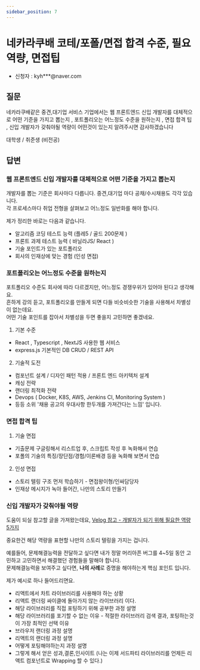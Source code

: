 ```yaml
---
sidebar_position: 7
---
```


# 네카라쿠배 코테/포폴/면접 합격 수준, 필요역량, 면접팁 

<head>
  <meta name="keywords" content="신입 개발자를기준, 포트폴리오 수준, 개발자 면접 합격 팁"/>
</head>


- 신청자 : kyh***@naver.com

## 질문  
네카라쿠배같은 중견,대기업 서비스 기업에서는 웹 프론트엔드 신입 개발자를 대체적으로 어떤 기준을 가지고 뽑는지 , 포트폴리오는 어느정도 수준을 원하는지 , 면접 합격 팁 , 신입 개발자가 갖춰야될 역량이 어떤것이 있는지 알려주시면 감사하겠습니다

대학생 / 취준생 (비전공)

## 답변


### 웹 프론트엔드 신입 개발자를 대체적으로 어떤 기준을 가지고 뽑는지 

개발자를 뽑는 기준은 회사마다 다릅니다. 중견,대기업 마다 공채/수시채용도 각각 있습니다.  
각 프로세스마다 취업 전형을 살펴보고 어느정도 일반화를 해야 합니다.  

제가 정리한 바로는 다음과 같습니다.  
- 알고리즘 코딩 테스트 능력 (플레5 / 골드 200문제 )  
- 프론트 과제 테스트 능력 ( 바닐라JS/ React )  
- 기술 포인트가 있는 포트폴리오  
- 회사의 인재상에 맞는 경험 (인성 면접)  


### 포트폴리오는 어느정도 수준을 원하는지

포트폴리오 수준도 회사에 따라 다르겠지만, 어느정도 경쟁우위가 있어야 된다고 생각해요.  
흔하게 강의 듣고, 포트폴리오를 만들게 되면 다들 비슷비슷한 기술을 사용해서 차별성이 없는데요.   
어떤 기술 포인트를 잡아서 차별성을 두면 좋을지 고민하면 좋겠네요.  

1. 기본 수준
- React , Typescript , NextJS 사용한 웹 서비스  
- express.js 기본적인 DB CRUD / REST API

2. 기술적 도전  
- 컴포넌트 설계 / 디자인 패턴 적용 / 프론트 엔드 아키텍처 설계  
- 캐싱 전략  
- 랜더링 최적화 전략  
- Devops ( Docker, K8S, AWS, Jenkins CI, Monitoring System )
- 등등 소위 '채용 공고의 우대사항 한두개를 가져간다는 느낌' 입니다.

### 면접 합격 팁 

1. 기술 면접

- 기출문제 구글링해서 리스트업 후, 스크립트 작성 후 녹화해서 연습
- 포폴의 기술의 특징/장단점/경험/이론배경 등을 녹화해 보면서 연습

2. 인성 면접

- 스토리 텔링 구조 먼저 학습하기 - 면접왕이형/인싸담당자  
- 인재상 메시지가 녹아 들어간, 나만의 스토리 만들기  


### 신입 개발자가 갖춰야될 역량

도움이 되실 참고할 글을 가져왔는데요, 
[Velog 참고 - 개발자가 되기 위해 필요한 역량 5가지](https://velog.io/@academey/%EA%B0%9C%EB%B0%9C%EC%9E%90%EB%A1%9C-%EC%B7%A8%EC%97%85%ED%95%98%EA%B8%B0-%EC%9C%84%ED%95%B4-%ED%95%84%EC%9A%94%ED%95%9C-%EC%97%AD%EB%9F%89-5%EA%B0%80%EC%A7%80#-03-%ED%95%99%EC%8A%B5%EB%8A%A5%EB%A0%A5)

중요한건 해당 역량을 표현할 나만의 스토리 텔링을 가지는 겁니다.  

예를들어, 문제해결능력을 전달하고 싶다면 내가 정말 머리아픈 버그를 4~5일 동안 고민하고 고민하면서 해결했던 경험들을 말해야 합니다.  
문제해결능력을 보여주고 싶다면, **나의 사례**로 증명을 해야하는게 핵심 포인트 입니다.

제가 예시로 하나 들어드리면요.  
- 리액트에서 차트 라이브러리를 사용해야 하는 상황  
- 리액트 랜더링 싸이클에 돌아가지 않는 라이브러리 이다.  
- 해당 라이브러리를 직접 포팅하기 위해 공부한 과정 설명
- 해당 라이브러리를 포기할 수 없는 이유 - 적절한 라이브러리 검색 결과, 포팅하는것이 가장 최적인 선택 이유
- 브라우저 랜더링 과정 설명
- 리액트의 랜더링 과정 설명
- 어떻게 포팅해야하는지 과정 설명  
- 그렇게 해서 얻은 성과,결론,인사이트 (나는 이제 서드파티 라이브러리를 언제든 리액트 컴포넌트로 Wrapping 할 수 있다.)


